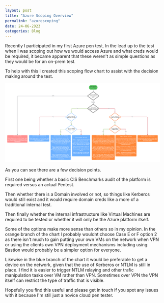 ```yaml
---
layout: post
title: "Azure Scoping Overview"
permalink: "azurescoping"
date: 24-06-2023
categories: Blog
---
```


Recently I participated in my first Azure pen test. In the lead up to the test when I was scoping out how we would access Azure and what creds would be required, it became apparent that these weren't as simple questions as they would be for an on-prem test.

To help with this I created this scoping flow chart to assist with the decision making around the test.

<img src="/assets/img/AzureScoping.png"/>

As you can see there are a few decision points.

First one being whether a basic CIS Benchmarks audit of the platform is required versus an actual Pentest.

Then whether there is a Domain involved or not, so things like Kerberos would still exist and it would require domain creds like a more of a traditional internal test.

Then finally whether the internal infrastructure like Virtual Machines are required to be tested or whether it will only be the Azure platform itself.

Some of the options make more sense than others so in my opinion. In the orange branch of the chart I probably wouldnt choose Case E or F option 2 as there isn't much to gain putting your own VMs on the network when VPN or using the clients own VPN deployment mechanisms including using Bastion would probably be a simpler option for everyone.

Likewise in the blue branch of the chart it would be preferable to get a device on the network, given that the use of Kerberos or NTLM is still in place. I find it is easier to trigger NTLM relaying and other trafic manipulation tasks over VM rather than VPN. Sometimes over VPN the VPN itself can restrict the type of traffic that is visible.

Hopefully you find this useful and please get in touch if you spot any issues with it because I'm still just a novice cloud pen tester.